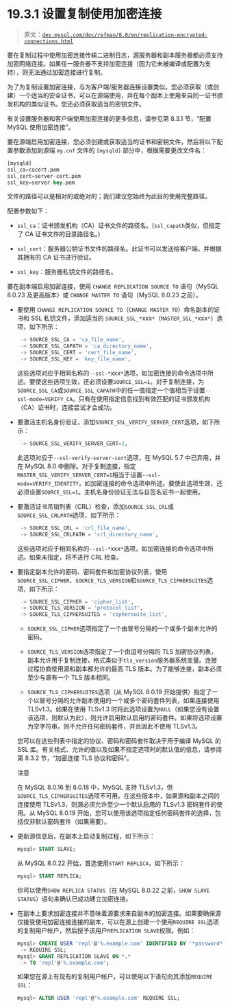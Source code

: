 # 19.3.1 设置复制使用加密连接

> 原文：[`dev.mysql.com/doc/refman/8.0/en/replication-encrypted-connections.html`](https://dev.mysql.com/doc/refman/8.0/en/replication-encrypted-connections.html)

要在复制过程中使用加密连接传输二进制日志，源服务器和副本服务器都必须支持加密网络连接。如果任一服务器不支持加密连接（因为它未被编译或配置为支持），则无法通过加密连接进行复制。

为了为复制设置加密连接，与为客户端/服务器连接设置类似。您必须获取（或创建）一个适当的安全证书，可以在源端使用，并在每个副本上使用来自同一证书颁发机构的类似证书。您还必须获取适当的密钥文件。

有关设置服务器和客户端使用加密连接的更多信息，请参见第 8.3.1 节，“配置 MySQL 使用加密连接”。

要在源端启用加密连接，您必须创建或获取适当的证书和密钥文件，然后将以下配置参数添加到源端 `my.cnf` 文件的 `[mysqld]` 部分中，根据需要更改文件名：

```sql
[mysqld]
ssl_ca=cacert.pem
ssl_cert=server-cert.pem
ssl_key=server-key.pem
```

文件的路径可以是相对的或绝对的；我们建议您始终为此目的使用完整路径。

配置参数如下：

+   `ssl_ca`：证书颁发机构（CA）证书文件的路径名。(`ssl_capath`类似，但指定了 CA 证书文件的目录路径名。)

+   `ssl_cert`：服务器公钥证书文件的路径名。此证书可以发送给客户端，并根据其拥有的 CA 证书进行验证。

+   `ssl_key`：服务器私钥文件的路径名。

要在副本端启用加密连接，使用 `CHANGE REPLICATION SOURCE TO` 语句（MySQL 8.0.23 及更高版本）或 `CHANGE MASTER TO` 语句（MySQL 8.0.23 之前）。

+   要使用 `CHANGE REPLICATION SOURCE TO`（`CHANGE MASTER TO`）命名副本的证书和 SSL 私钥文件，添加适当的 `SOURCE_SSL_*`xxx`*`（`MASTER_SSL_*`xxx`*`）选项，如下所示：

    ```sql
     -> SOURCE_SSL_CA = 'ca_file_name',
     -> SOURCE_SSL_CAPATH = 'ca_directory_name',
     -> SOURCE_SSL_CERT = 'cert_file_name',
     -> SOURCE_SSL_KEY = 'key_file_name',
    ```

    这些选项对应于相同名称的`--ssl-*`xxx`*`选项，如加密连接的命令选项中所述。要使这些选项生效，还必须设置`SOURCE_SSL=1`。对于复制连接，为`SOURCE_SSL_CA`或`SOURCE_SSL_CAPATH`中的任一值指定一个值相当于设置`--ssl-mode=VERIFY_CA`。只有在使用指定信息找到有效匹配的证书颁发机构（CA）证书时，连接尝试才会成功。

+   要激活主机名身份验证，添加`SOURCE_SSL_VERIFY_SERVER_CERT`选项，如下所示：

    ```sql
     -> SOURCE_SSL_VERIFY_SERVER_CERT=1,
    ```

    此选项对应于`--ssl-verify-server-cert`选项，在 MySQL 5.7 中已弃用，并在 MySQL 8.0 中删除。对于复制连接，指定`MASTER_SSL_VERIFY_SERVER_CERT=1`相当于设置`--ssl-mode=VERIFY_IDENTITY`，如加密连接的命令选项中所述。要使此选项生效，还必须设置`SOURCE_SSL=1`。主机名身份验证无法与自签名证书一起使用。

+   要激活证书吊销列表（CRL）检查，添加`SOURCE_SSL_CRL`或`SOURCE_SSL_CRLPATH`选项，如下所示：

    ```sql
     -> SOURCE_SSL_CRL = 'crl_file_name',
     -> SOURCE_SSL_CRLPATH = 'crl_directory_name',
    ```

    这些选项对应于相同名称的`--ssl-*`xxx`*`选项，如加密连接的命令选项中所述。如果未指定，将不进行 CRL 检查。

+   要指定副本允许的密码、密码套件和加密协议列表，使用`SOURCE_SSL_CIPHER`、`SOURCE_TLS_VERSION`和`SOURCE_TLS_CIPHERSUITES`选项，如下所示：

    ```sql
     -> SOURCE_SSL_CIPHER = 'cipher_list',
     -> SOURCE_TLS_VERSION = 'protocol_list',
     -> SOURCE_TLS_CIPHERSUITES = 'ciphersuite_list',
    ```

    +   `SOURCE_SSL_CIPHER`选项指定了一个由冒号分隔的一个或多个副本允许的密码。

    +   `SOURCE_TLS_VERSION`选项指定了一个由逗号分隔的 TLS 加密协议列表，副本允许用于复制连接，格式类似于`tls_version`服务器系统变量。连接过程协商使用源和副本都允许的最高 TLS 版本。为了能够连接，副本必须至少与源有一个 TLS 版本相同。

    +   `SOURCE_TLS_CIPHERSUITES`选项（从 MySQL 8.0.19 开始提供）指定了一个以冒号分隔的允许副本使用的一个或多个密码套件列表，如果连接使用 TLSv1.3。如果在使用 TLSv1.3 时将此选项设置为`NULL`（如果您没有设置该选项，则默认为此），则允许启用默认启用的密码套件。如果将选项设置为空字符串，则不允许任何密码套件，并且因此不使用 TLSv1.3。

    您可以在这些列表中指定的协议、密码和密码套件取决于用于编译 MySQL 的 SSL 库。有关格式、允许的值以及如果不指定选项时的默认值的信息，请参阅第 8.3.2 节，“加密连接 TLS 协议和密码”。

    注意

    在 MySQL 8.0.16 到 8.0.18 中，MySQL 支持 TLSv1.3，但`SOURCE_TLS_CIPHERSUITES`选项不可用。在这些版本中，如果源和副本之间的连接使用 TLSv1.3，则源必须允许至少一个默认启用的 TLSv1.3 密码套件的使用。从 MySQL 8.0.19 开始，您可以使用该选项指定任何密码套件的选择，包括仅非默认密码套件（如果需要）。

+   更新源信息后，在副本上启动复制过程，如下所示：

    ```sql
    mysql> START SLAVE;
    ```

    从 MySQL 8.0.22 开始，首选使用`START REPLICA`，如下所示：

    ```sql
    mysql> START REPLICA;
    ```

    你可以使用`SHOW REPLICA STATUS`（在 MySQL 8.0.22 之前，`SHOW SLAVE STATUS`）语句来确认已成功建立加密连接。

+   在副本上要求加密连接并不意味着源要求来自副本的加密连接。如果要确保源仅接受使用加密连接连接的副本，可以在源上创建一个使用`REQUIRE SSL`选项的复制用户帐户，然后授予该用户`REPLICATION SLAVE`权限。例如：

    ```sql
    mysql> CREATE USER 'repl'@'%.example.com' IDENTIFIED BY '*password*'
     -> REQUIRE SSL;
    mysql> GRANT REPLICATION SLAVE ON *.*
     -> TO 'repl'@'%.example.com';
    ```

    如果您在源上有现有的复制用户帐户，可以使用以下语句向其添加`REQUIRE SSL`：

    ```sql
    mysql> ALTER USER 'repl'@'%.example.com' REQUIRE SSL;
    ```

